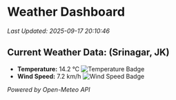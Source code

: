 
# Weather Dashboard

_Last Updated: 2025-09-17 20:10:46_

## Current Weather Data: (Srinagar, JK)
- **Temperature:** 14.2 °C ![Temperature Badge](https://img.shields.io/badge/Temperature-Low%20Temp-blue)
- **Wind Speed:** 7.2 km/h ![Wind Speed Badge](https://img.shields.io/badge/Wind%20Speed-Light%20Wind-blue)

*Powered by Open-Meteo API*
